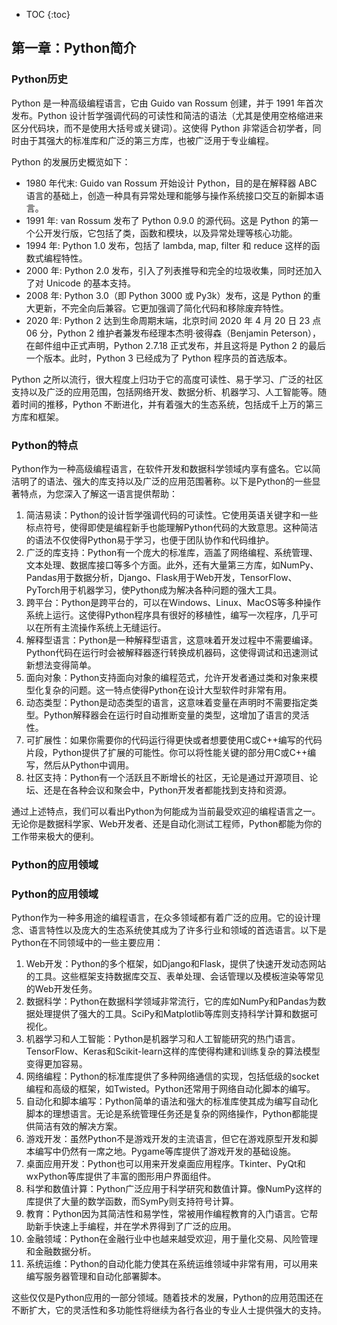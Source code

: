 * TOC
{:toc}

## 第一章：Python简介 

### Python历史 

Python 是一种高级编程语言，它由 Guido van Rossum 创建，并于 1991 年首次发布。Python 设计哲学强调代码的可读性和简洁的语法（尤其是使用空格缩进来区分代码块，而不是使用大括号或关键词）。这使得 Python 非常适合初学者，同时由于其强大的标准库和广泛的第三方库，也被广泛用于专业编程。

Python 的发展历史概览如下：

 *  1980 年代末: Guido van Rossum 开始设计 Python，目的是在解释器 ABC 语言的基础上，创造一种具有异常处理和能够与操作系统接口交互的新脚本语言。
 *  1991 年: van Rossum 发布了 Python 0.9.0 的源代码。这是 Python 的第一个公开发行版，它包括了类，函数和模块，以及异常处理等核心功能。
 *  1994 年: Python 1.0 发布，包括了 lambda, map, filter 和 reduce 这样的函数式编程特性。
 *  2000 年: Python 2.0 发布，引入了列表推导和完全的垃圾收集，同时还加入了对 Unicode 的基本支持。
 *  2008 年: Python 3.0（即 Python 3000 或 Py3k）发布，这是 Python 的重大更新，不完全向后兼容。它更加强调了简化代码和移除废弃特性。
 *  2020 年: Python 2 达到生命周期末端，北京时间 2020 年 4 月 20 日 23 点 06 分，Python 2 维护者兼发布经理本杰明·彼得森（Benjamin Peterson），在邮件组中正式声明，Python 2.7.18 正式发布，并且这将是 Python 2 的最后一个版本。此时，Python 3 已经成为了 Python 程序员的首选版本。

Python 之所以流行，很大程度上归功于它的高度可读性、易于学习、广泛的社区支持以及广泛的应用范围，包括网络开发、数据分析、机器学习、人工智能等。随着时间的推移，Python 不断进化，并有着强大的生态系统，包括成千上万的第三方库和框架。

### Python的特点 

Python作为一种高级编程语言，在软件开发和数据科学领域内享有盛名。它以简洁明了的语法、强大的库支持以及广泛的应用范围著称。以下是Python的一些显著特点，为您深入了解这一语言提供帮助：

1.  简洁易读：Python的设计哲学强调代码的可读性。它使用英语关键字和一些标点符号，使得即使是编程新手也能理解Python代码的大致意思。这种简洁的语法不仅使得Python易于学习，也便于团队协作和代码维护。
2.  广泛的库支持：Python有一个庞大的标准库，涵盖了网络编程、系统管理、文本处理、数据库接口等多个方面。此外，还有大量第三方库，如NumPy、Pandas用于数据分析，Django、Flask用于Web开发，TensorFlow、PyTorch用于机器学习，使Python成为解决各种问题的强大工具。
3.  跨平台：Python是跨平台的，可以在Windows、Linux、MacOS等多种操作系统上运行。这使得Python程序具有很好的移植性，编写一次程序，几乎可以在所有主流操作系统上无缝运行。
4.  解释型语言：Python是一种解释型语言，这意味着开发过程中不需要编译。Python代码在运行时会被解释器逐行转换成机器码，这使得调试和迅速测试新想法变得简单。
5.  面向对象：Python支持面向对象的编程范式，允许开发者通过类和对象来模型化复杂的问题。这一特点使得Python在设计大型软件时非常有用。
6.  动态类型：Python是动态类型的语言，这意味着变量在声明时不需要指定类型。Python解释器会在运行时自动推断变量的类型，这增加了语言的灵活性。
7.  可扩展性：如果你需要你的代码运行得更快或者想要使用C或C++编写的代码片段，Python提供了扩展的可能性。你可以将性能关键的部分用C或C++编写，然后从Python中调用。
8.  社区支持：Python有一个活跃且不断增长的社区，无论是通过开源项目、论坛、还是在各种会议和聚会中，Python开发者都能找到支持和资源。

通过上述特点，我们可以看出Python为何能成为当前最受欢迎的编程语言之一。无论你是数据科学家、Web开发者、还是自动化测试工程师，Python都能为你的工作带来极大的便利。

### Python的应用领域 

### Python的应用领域 

Python作为一种多用途的编程语言，在众多领域都有着广泛的应用。它的设计理念、语言特性以及庞大的生态系统使其成为了许多行业和领域的首选语言。以下是Python在不同领域中的一些主要应用：

1.  Web开发：Python的多个框架，如Django和Flask，提供了快速开发动态网站的工具。这些框架支持数据库交互、表单处理、会话管理以及模板渲染等常见的Web开发任务。
2.  数据科学：Python在数据科学领域非常流行，它的库如NumPy和Pandas为数据处理提供了强大的工具。SciPy和Matplotlib等库则支持科学计算和数据可视化。
3.  机器学习和人工智能：Python是机器学习和人工智能研究的热门语言。TensorFlow、Keras和Scikit-learn这样的库使得构建和训练复杂的算法模型变得更加容易。
4.  网络编程：Python的标准库提供了多种网络通信的实现，包括低级的socket编程和高级的框架，如Twisted。Python还常用于网络自动化脚本的编写。
5.  自动化和脚本编写：Python简单的语法和强大的标准库使其成为编写自动化脚本的理想语言。无论是系统管理任务还是复杂的网络操作，Python都能提供简洁有效的解决方案。
6.  游戏开发：虽然Python不是游戏开发的主流语言，但它在游戏原型开发和脚本编写中仍然有一席之地。Pygame等库提供了游戏开发的基础设施。
7.  桌面应用开发：Python也可以用来开发桌面应用程序。Tkinter、PyQt和wxPython等库提供了丰富的图形用户界面组件。
8.  科学和数值计算：Python广泛应用于科学研究和数值计算。像NumPy这样的库提供了大量的数学函数，而SymPy则支持符号计算。
9.  教育：Python因为其简洁性和易学性，常被用作编程教育的入门语言。它帮助新手快速上手编程，并在学术界得到了广泛的应用。
10. 金融领域：Python在金融行业中也越来越受欢迎，用于量化交易、风险管理和金融数据分析。
11. 系统运维：Python的自动化能力使其在系统运维领域中非常有用，可以用来编写服务器管理和自动化部署脚本。

这些仅仅是Python应用的一部分领域。随着技术的发展，Python的应用范围还在不断扩大，它的灵活性和多功能性将继续为各行各业的专业人士提供强大的支持。